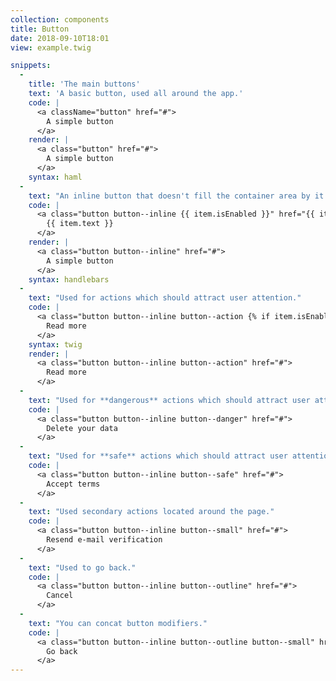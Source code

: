 ```yaml
---
collection: components
title: Button
date: 2018-09-10T18:01
view: example.twig

snippets:
  -
    title: 'The main buttons'
    text: 'A basic button, used all around the app.'
    code: |
      <a className="button" href="#">
        A simple button
      </a>
    render: |
      <a class="button" href="#">
        A simple button
      </a>
    syntax: haml
  -
    text: "An inline button that doesn't fill the container area by it's width."
    code: |
      <a class="button button--inline {{ item.isEnabled }}" href="{{ item.url }}">
        {{ item.text }}
      </a>
    render: |
      <a class="button button--inline" href="#">
        A simple button
      </a>
    syntax: handlebars
  -
    text: "Used for actions which should attract user attention."
    code: |
      <a class="button button--inline button--action {% if item.isEnabled %} button--disabled {% endif %}" href="#">
        Read more
      </a>
    syntax: twig
    render: |
      <a class="button button--inline button--action" href="#">
        Read more
      </a>
  -
    text: "Used for **dangerous** actions which should attract user attention."
    code: |
      <a class="button button--inline button--danger" href="#">
        Delete your data
      </a>
  -
    text: "Used for **safe** actions which should attract user attention."
    code: |
      <a class="button button--inline button--safe" href="#">
        Accept terms
      </a>
  -
    text: "Used secondary actions located around the page."
    code: |
      <a class="button button--inline button--small" href="#">
        Resend e-mail verification
      </a>
  -
    text: "Used to go back."
    code: |
      <a class="button button--inline button--outline" href="#">
        Cancel
      </a>
  -
    text: "You can concat button modifiers."
    code: |
      <a class="button button--inline button--outline button--small" href="#">
        Go back
      </a>
---
```

